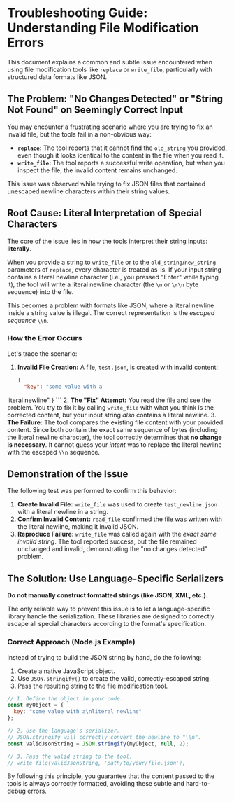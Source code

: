# Troubleshooting Guide: Understanding File Modification Errors

This document explains a common and subtle issue encountered when using file modification tools like `replace` or `write_file`, particularly with structured data formats like JSON.

## The Problem: "No Changes Detected" or "String Not Found" on Seemingly Correct Input

You may encounter a frustrating scenario where you are trying to fix an invalid file, but the tools fail in a non-obvious way:

*   **`replace`:** The tool reports that it cannot find the `old_string` you provided, even though it looks identical to the content in the file when you read it.
*   **`write_file`:** The tool reports a successful write operation, but when you inspect the file, the invalid content remains unchanged.

This issue was observed while trying to fix JSON files that contained unescaped newline characters within their string values.

## Root Cause: Literal Interpretation of Special Characters

The core of the issue lies in how the tools interpret their string inputs: **literally**.

When you provide a string to `write_file` or to the `old_string`/`new_string` parameters of `replace`, every character is treated as-is. If your input string contains a literal newline character (i.e., you pressed "Enter" while typing it), the tool will write a literal newline character (the `\n` or `\r\n` byte sequence) into the file.

This becomes a problem with formats like JSON, where a literal newline inside a string value is illegal. The correct representation is the *escaped sequence* `\\n`.

### How the Error Occurs

Let's trace the scenario:

1.  **Invalid File Creation:** A file, `test.json`, is created with invalid content:
    ```json
    {
      "key": "some value with a
literal newline"
    }
    ```
2.  **The "Fix" Attempt:** You read the file and see the problem. You try to fix it by calling `write_file` with what you think is the corrected content, but your input string *also* contains a literal newline.
3.  **The Failure:** The tool compares the existing file content with your provided content. Since both contain the exact same sequence of bytes (including the literal newline character), the tool correctly determines that **no change is necessary**. It cannot guess your *intent* was to replace the literal newline with the escaped `\\n` sequence.

## Demonstration of the Issue

The following test was performed to confirm this behavior:

1.  **Create Invalid File:** `write_file` was used to create `test_newline.json` with a literal newline in a string.
2.  **Confirm Invalid Content:** `read_file` confirmed the file was written with the literal newline, making it invalid JSON.
3.  **Reproduce Failure:** `write_file` was called again with the *exact same invalid string*. The tool reported success, but the file remained unchanged and invalid, demonstrating the "no changes detected" problem.

## The Solution: Use Language-Specific Serializers

**Do not manually construct formatted strings (like JSON, XML, etc.).**

The only reliable way to prevent this issue is to let a language-specific library handle the serialization. These libraries are designed to correctly escape all special characters according to the format's specification.

### Correct Approach (Node.js Example)

Instead of trying to build the JSON string by hand, do the following:

1.  Create a native JavaScript object.
2.  Use `JSON.stringify()` to create the valid, correctly-escaped string.
3.  Pass the resulting string to the file modification tool.

```javascript
// 1. Define the object in your code.
const myObject = {
  key: "some value with a\nliteral newline"
};

// 2. Use the language's serializer.
// JSON.stringify will correctly convert the newline to "\\n".
const validJsonString = JSON.stringify(myObject, null, 2);

// 3. Pass the valid string to the tool.
// write_file(validJsonString, 'path/to/your/file.json');
```

By following this principle, you guarantee that the content passed to the tools is always correctly formatted, avoiding these subtle and hard-to-debug errors.

